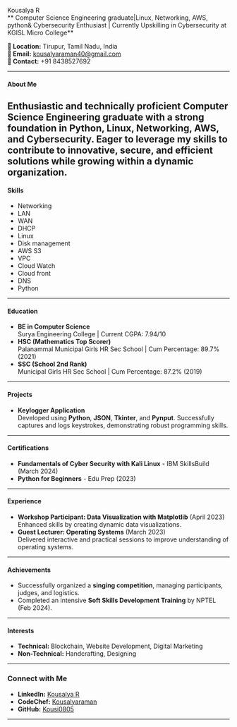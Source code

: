  Kousalya R  
** Computer Science Engineering graduate|Linux, Networking, AWS, python& Cybersecurity Enthusiast | Currently Upskilling in Cybersecurity at KGISL Micro College**  

**📍 Location:** Tirupur, Tamil Nadu, India  
**📧 Email:** kousalyaraman40@gmail.com  
**📱 Contact:** +91 8438527692  

---

#### **About Me**  
Enthusiastic and technically proficient Computer Science Engineering graduate with a strong foundation in Python, Linux, Networking, AWS, and Cybersecurity. Eager to leverage my skills to contribute to innovative, secure, and efficient solutions while growing within a dynamic organization.
---

#### **Skills**  
- Networking
- LAN
- WAN
- DHCP
- Linux
- Disk management
- AWS S3
- VPC
- Cloud Watch
- Cloud front
- DNS
- Python
---

#### **Education**  
- **BE in Computer Science**  
  Surya Engineering College | Current CGPA: 7.94/10  
- **HSC (Mathematics Top Scorer)**  
  Palanammal Municipal Girls HR Sec School | Cum Percentage: 89.7% (2021)  
- **SSC (School 2nd Rank)**  
  Municipal Girls HR Sec School | Cum Percentage: 87.2% (2019)  

---

#### **Projects**  
- **Keylogger Application**  
  Developed using **Python**, **JSON**, **Tkinter**, and **Pynput**. Successfully captures and logs keystrokes, demonstrating robust programming skills.

---

#### **Certifications**  
- **Fundamentals of Cyber Security with Kali Linux** - IBM SkillsBuild (March 2024)  
- **Python for Beginners** - Edu Prep (2023)  

---

#### **Experience**  
- **Workshop Participant: Data Visualization with Matplotlib** (April 2023)  
  Enhanced skills by creating dynamic data visualizations.  
- **Guest Lecturer: Operating Systems** (March 2023)  
  Delivered interactive and practical sessions to improve understanding of operating systems.  

---

#### **Achievements**  
- Successfully organized a **singing competition**, managing participants, judges, and logistics.  
- Completed an intensive **Soft Skills Development Training** by NPTEL (Feb 2024).  

---

#### **Interests**  
- **Technical:** Blockchain, Website Development, Digital Marketing  
- **Non-Technical:** Handcrafting, Designing  

--- 

### Connect with Me  
- **LinkedIn:** [Kousalya R](#)  
- **CodeChef:** [Kousalyaraman](#)  
- **GitHub:** [Kousi0805](#)  

--- 

 

